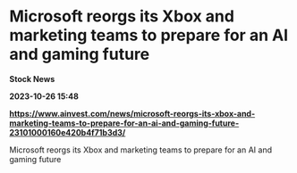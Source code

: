 # Microsoft reorgs its Xbox and marketing teams to prepare for an AI and gaming future
**Stock News**

**2023-10-26 15:48**

**https://www.ainvest.com/news/microsoft-reorgs-its-xbox-and-marketing-teams-to-prepare-for-an-ai-and-gaming-future-23101000160e420b4f71b3d3/**

Microsoft reorgs its Xbox and marketing teams to prepare for an AI and gaming future